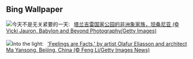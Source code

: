 ## Bing Wallpaper
![](https://www.bing.com/th?id=OHR.TarangireElephants_ZH-CN5447385839_UHD.jpg&w=1000)今天不是无关紧要的一天:&nbsp;&ensp;[塔兰吉雷国家公园的非洲象家族，坦桑尼亚 (© Vicki Jauron, Babylon and Beyond Photography/Getty Images)](https://www.bing.com/th?id=OHR.TarangireElephants_ZH-CN5447385839_UHD.jpg)
<br><br/>
![](https://www.bing.com/th?id=OHR.DayOfLight_EN-US1723401316_UHD.jpg&w=1000)Into the light:&nbsp;&ensp;['Feelings are Facts,' by artist Olafur Eliasson and architect Ma Yansong, Beijing, China (© Feng Li/Getty Images News)](https://www.bing.com/th?id=OHR.DayOfLight_EN-US1723401316_UHD.jpg)
<br><br/>
